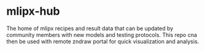 # mlipx-hub
The home of mlipx recipes and result data that can be updated by community members with new models and testing protocols. This repo cna then be used with remote zndraw portal for quick visualization and analysis.
